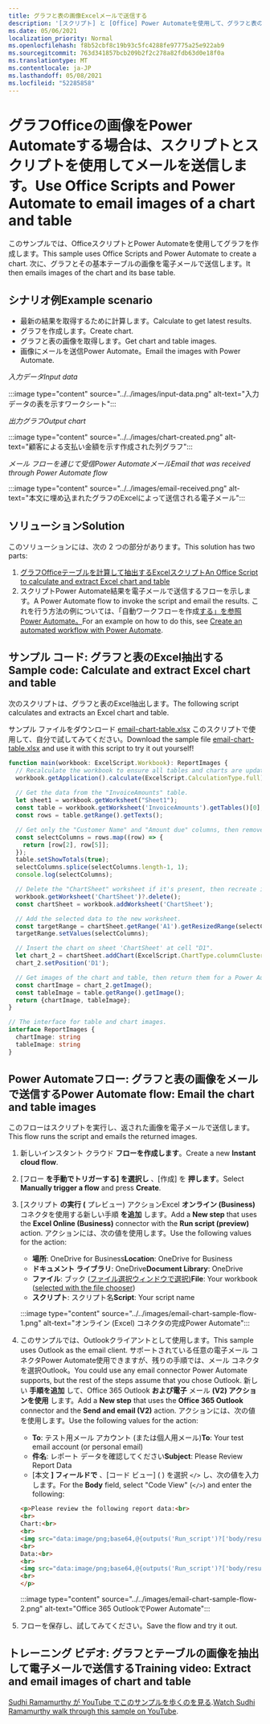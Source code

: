 ```yaml
---
title: グラフと表の画像Excelメールで送信する
description: '[スクリプト] と [Office] Power Automateを使用して、グラフと表の画像Excelメールを送信する方法について学習します。'
ms.date: 05/06/2021
localization_priority: Normal
ms.openlocfilehash: f8b52cbf8c19b93c5fc4288fe97775a25e922ab9
ms.sourcegitcommit: 763d341857bcb209b2f2c278a82fdb63d0e18f0a
ms.translationtype: MT
ms.contentlocale: ja-JP
ms.lasthandoff: 05/08/2021
ms.locfileid: "52285858"
---
```

# <a name="use-office-scripts-and-power-automate-to-email-images-of-a-chart-and-table"></a><span data-ttu-id="d16b4-103">グラフOfficeの画像をPower Automateする場合は、スクリプトとスクリプトを使用してメールを送信します。</span><span class="sxs-lookup"><span data-stu-id="d16b4-103">Use Office Scripts and Power Automate to email images of a chart and table</span></span>

<span data-ttu-id="d16b4-104">このサンプルでは、OfficeスクリプトとPower Automateを使用してグラフを作成します。</span><span class="sxs-lookup"><span data-stu-id="d16b4-104">This sample uses Office Scripts and Power Automate to create a chart.</span></span> <span data-ttu-id="d16b4-105">次に、グラフとその基本テーブルの画像を電子メールで送信します。</span><span class="sxs-lookup"><span data-stu-id="d16b4-105">It then emails images of the chart and its base table.</span></span>

## <a name="example-scenario"></a><span data-ttu-id="d16b4-106">シナリオ例</span><span class="sxs-lookup"><span data-stu-id="d16b4-106">Example scenario</span></span>

* <span data-ttu-id="d16b4-107">最新の結果を取得するために計算します。</span><span class="sxs-lookup"><span data-stu-id="d16b4-107">Calculate to get latest results.</span></span>
* <span data-ttu-id="d16b4-108">グラフを作成します。</span><span class="sxs-lookup"><span data-stu-id="d16b4-108">Create chart.</span></span>
* <span data-ttu-id="d16b4-109">グラフと表の画像を取得します。</span><span class="sxs-lookup"><span data-stu-id="d16b4-109">Get chart and table images.</span></span>
* <span data-ttu-id="d16b4-110">画像にメールを送信Power Automate。</span><span class="sxs-lookup"><span data-stu-id="d16b4-110">Email the images with Power Automate.</span></span>

<span data-ttu-id="d16b4-111">_入力データ_</span><span class="sxs-lookup"><span data-stu-id="d16b4-111">_Input data_</span></span>

:::image type="content" source="../../images/input-data.png" alt-text="入力データの表を示すワークシート":::

<span data-ttu-id="d16b4-113">_出力グラフ_</span><span class="sxs-lookup"><span data-stu-id="d16b4-113">_Output chart_</span></span>

:::image type="content" source="../../images/chart-created.png" alt-text="顧客による支払い金額を示す作成された列グラフ":::

<span data-ttu-id="d16b4-115">_メール フローを通じて受信Power Automateメール_</span><span class="sxs-lookup"><span data-stu-id="d16b4-115">_Email that was received through Power Automate flow_</span></span>

:::image type="content" source="../../images/email-received.png" alt-text="本文に埋め込まれたグラフのExcelによって送信される電子メール":::

## <a name="solution"></a><span data-ttu-id="d16b4-117">ソリューション</span><span class="sxs-lookup"><span data-stu-id="d16b4-117">Solution</span></span>

<span data-ttu-id="d16b4-118">このソリューションには、次の 2 つの部分があります。</span><span class="sxs-lookup"><span data-stu-id="d16b4-118">This solution has two parts:</span></span>

1. [<span data-ttu-id="d16b4-119">グラフOfficeテーブルを計算して抽出するExcelスクリプト</span><span class="sxs-lookup"><span data-stu-id="d16b4-119">An Office Script to calculate and extract Excel chart and table</span></span>](#sample-code-calculate-and-extract-excel-chart-and-table)
1. <span data-ttu-id="d16b4-120">スクリプトPower Automate結果を電子メールで送信するフローを示します。</span><span class="sxs-lookup"><span data-stu-id="d16b4-120">A Power Automate flow to invoke the script and email the results.</span></span> <span data-ttu-id="d16b4-121">これを行う方法の例については、「自動ワークフローを作成[する」を参照Power Automate。](../../tutorials/excel-power-automate-returns.md#create-an-automated-workflow-with-power-automate)</span><span class="sxs-lookup"><span data-stu-id="d16b4-121">For an example on how to do this, see [Create an automated workflow with Power Automate](../../tutorials/excel-power-automate-returns.md#create-an-automated-workflow-with-power-automate).</span></span>

## <a name="sample-code-calculate-and-extract-excel-chart-and-table"></a><span data-ttu-id="d16b4-122">サンプル コード: グラフと表のExcel抽出する</span><span class="sxs-lookup"><span data-stu-id="d16b4-122">Sample code: Calculate and extract Excel chart and table</span></span>

<span data-ttu-id="d16b4-123">次のスクリプトは、グラフと表のExcel抽出します。</span><span class="sxs-lookup"><span data-stu-id="d16b4-123">The following script calculates and extracts an Excel chart and table.</span></span>

<span data-ttu-id="d16b4-124">サンプル ファイルをダウンロード <a href="email-chart-table.xlsx">email-chart-table.xlsx</a> このスクリプトで使用して、自分で試してみてください。</span><span class="sxs-lookup"><span data-stu-id="d16b4-124">Download the sample file <a href="email-chart-table.xlsx">email-chart-table.xlsx</a> and use it with this script to try it out yourself!</span></span>

```TypeScript
function main(workbook: ExcelScript.Workbook): ReportImages {
  // Recalculate the workbook to ensure all tables and charts are updated.
  workbook.getApplication().calculate(ExcelScript.CalculationType.full);
  
  // Get the data from the "InvoiceAmounts" table.
  let sheet1 = workbook.getWorksheet("Sheet1");
  const table = workbook.getWorksheet('InvoiceAmounts').getTables()[0];
  const rows = table.getRange().getTexts();

  // Get only the "Customer Name" and "Amount due" columns, then remove the "Total" row.
  const selectColumns = rows.map((row) => {
    return [row[2], row[5]];
  });
  table.setShowTotals(true);
  selectColumns.splice(selectColumns.length-1, 1);
  console.log(selectColumns);

  // Delete the "ChartSheet" worksheet if it's present, then recreate it.
  workbook.getWorksheet('ChartSheet')?.delete();
  const chartSheet = workbook.addWorksheet('ChartSheet');

  // Add the selected data to the new worksheet.
  const targetRange = chartSheet.getRange('A1').getResizedRange(selectColumns.length-1, selectColumns[0].length-1);
  targetRange.setValues(selectColumns);

  // Insert the chart on sheet 'ChartSheet' at cell "D1".
  let chart_2 = chartSheet.addChart(ExcelScript.ChartType.columnClustered, targetRange);
  chart_2.setPosition('D1');

  // Get images of the chart and table, then return them for a Power Automate flow.
  const chartImage = chart_2.getImage();
  const tableImage = table.getRange().getImage();
  return {chartImage, tableImage};
}

// The interface for table and chart images.
interface ReportImages {
  chartImage: string
  tableImage: string
}
```

## <a name="power-automate-flow-email-the-chart-and-table-images"></a><span data-ttu-id="d16b4-125">Power Automateフロー: グラフと表の画像をメールで送信する</span><span class="sxs-lookup"><span data-stu-id="d16b4-125">Power Automate flow: Email the chart and table images</span></span>

<span data-ttu-id="d16b4-126">このフローはスクリプトを実行し、返された画像を電子メールで送信します。</span><span class="sxs-lookup"><span data-stu-id="d16b4-126">This flow runs the script and emails the returned images.</span></span>

1. <span data-ttu-id="d16b4-127">新しいインスタント クラウド **フローを作成します**。</span><span class="sxs-lookup"><span data-stu-id="d16b4-127">Create a new **Instant cloud flow**.</span></span>
1. <span data-ttu-id="d16b4-128">[フロー **を手動でトリガーする] を選択し** 、[作成] を **押します**。</span><span class="sxs-lookup"><span data-stu-id="d16b4-128">Select **Manually trigger a flow** and press **Create**.</span></span>
1. <span data-ttu-id="d16b4-129">[スクリプト **の実行 (** プレビュー) アクションExcel **オンライン (Business)** コネクタを使用する新しい手順 **を追加** します。</span><span class="sxs-lookup"><span data-stu-id="d16b4-129">Add a **New step** that uses the **Excel Online (Business)** connector with the **Run script (preview)** action.</span></span> <span data-ttu-id="d16b4-130">アクションには、次の値を使用します。</span><span class="sxs-lookup"><span data-stu-id="d16b4-130">Use the following values for the action:</span></span>
    * <span data-ttu-id="d16b4-131">**場所**: OneDrive for Business</span><span class="sxs-lookup"><span data-stu-id="d16b4-131">**Location**: OneDrive for Business</span></span>
    * <span data-ttu-id="d16b4-132">**ドキュメント ライブラリ**: OneDrive</span><span class="sxs-lookup"><span data-stu-id="d16b4-132">**Document Library**: OneDrive</span></span>
    * <span data-ttu-id="d16b4-133">**ファイル**: ブック ([ファイル選択ウィンドウで選択)](../../testing/power-automate-troubleshooting.md#select-workbooks-with-the-file-browser-control)</span><span class="sxs-lookup"><span data-stu-id="d16b4-133">**File**: Your workbook ([selected with the file chooser](../../testing/power-automate-troubleshooting.md#select-workbooks-with-the-file-browser-control))</span></span>
    * <span data-ttu-id="d16b4-134">**スクリプト**: スクリプト名</span><span class="sxs-lookup"><span data-stu-id="d16b4-134">**Script**: Your script name</span></span>

    :::image type="content" source="../../images/email-chart-sample-flow-1.png" alt-text="オンライン (Excel) コネクタの完成Power Automate":::
1. <span data-ttu-id="d16b4-136">このサンプルでは、Outlookクライアントとして使用します。</span><span class="sxs-lookup"><span data-stu-id="d16b4-136">This sample uses Outlook as the email client.</span></span> <span data-ttu-id="d16b4-137">サポートされている任意の電子メール コネクタPower Automate使用できますが、残りの手順では、メール コネクタを選択Outlook。</span><span class="sxs-lookup"><span data-stu-id="d16b4-137">You could use any email connector Power Automate supports, but the rest of the steps assume that you chose Outlook.</span></span> <span data-ttu-id="d16b4-138">新しい **手順を追加** して、Office 365 Outlook **および電子** メール **(V2) アクションを使用** します。</span><span class="sxs-lookup"><span data-stu-id="d16b4-138">Add a **New step** that uses the **Office 365 Outlook** connector and the **Send and email (V2)** action.</span></span> <span data-ttu-id="d16b4-139">アクションには、次の値を使用します。</span><span class="sxs-lookup"><span data-stu-id="d16b4-139">Use the following values for the action:</span></span>
    * <span data-ttu-id="d16b4-140">**To**: テスト用メール アカウント (または個人用メール)</span><span class="sxs-lookup"><span data-stu-id="d16b4-140">**To**: Your test email account (or personal email)</span></span>
    * <span data-ttu-id="d16b4-141">**件名**: レポート データを確認してください</span><span class="sxs-lookup"><span data-stu-id="d16b4-141">**Subject**: Please Review Report Data</span></span>
    * <span data-ttu-id="d16b4-142">[本文 **] フィールドで** 、[コード ビュー] ( ) を選択 `</>` し、次の値を入力します。</span><span class="sxs-lookup"><span data-stu-id="d16b4-142">For the **Body** field, select "Code View" (`</>`) and enter the following:</span></span>

    ```HTML
    <p>Please review the following report data:<br>
    <br>
    Chart:<br>
    <br>
    <img src="data:image/png;base64,@{outputs('Run_script')?['body/result/chartImage']}"/>
    <br>
    Data:<br>
    <br>
    <img src="data:image/png;base64,@{outputs('Run_script')?['body/result/tableImage']}"/>
    <br>
    </p>
    ```

    :::image type="content" source="../../images/email-chart-sample-flow-2.png" alt-text="Office 365 OutlookでPower Automate":::
1. <span data-ttu-id="d16b4-144">フローを保存し、試してみてください。</span><span class="sxs-lookup"><span data-stu-id="d16b4-144">Save the flow and try it out.</span></span>

## <a name="training-video-extract-and-email-images-of-chart-and-table"></a><span data-ttu-id="d16b4-145">トレーニング ビデオ: グラフとテーブルの画像を抽出して電子メールで送信する</span><span class="sxs-lookup"><span data-stu-id="d16b4-145">Training video: Extract and email images of chart and table</span></span>

<span data-ttu-id="d16b4-146">[Sudhi Ramamurthy が YouTube でこのサンプルを歩くのを見る](https://youtu.be/152GJyqc-Kw).</span><span class="sxs-lookup"><span data-stu-id="d16b4-146">[Watch Sudhi Ramamurthy walk through this sample on YouTube](https://youtu.be/152GJyqc-Kw).</span></span>
